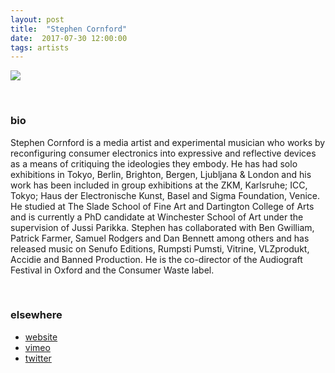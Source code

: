```yaml
---
layout: post
title:  "Stephen Cornford"
date:  2017-07-30 12:00:00
tags: artists
---
```


![](https://awavepress.com/assets/cornford_artist_photo_4webv2.jpg)


<br/>

### bio
Stephen Cornford is a media artist and experimental musician who works by reconfiguring consumer electronics into expressive and reflective devices as a means of critiquing the ideologies they embody. He has had solo exhibitions in Tokyo, Berlin, Brighton, Bergen, Ljubljana & London and his work has been included in group exhibitions at the ZKM, Karlsruhe; ICC, Tokyo; Haus der Electronische Kunst, Basel and Sigma Foundation, Venice. He studied at The Slade School of Fine Art and Dartington College of Arts and is currently a PhD candidate at Winchester School of Art under the supervision of Jussi Parikka. Stephen has collaborated with Ben Gwilliam, Patrick Farmer, Samuel Rodgers and Dan Bennett among others and has released music on Senufo Editions, Rumpsti Pumsti, Vitrine, VLZprodukt, Accidie and Banned Production. He is the co-director of the Audiograft Festival in Oxford and the Consumer Waste label.

<br/>

### elsewhere

* [website](https://stephencornford.net/)
* [vimeo](https://vimeo.com/user2227019)
* [twitter](https://twitter.com/scornford)
